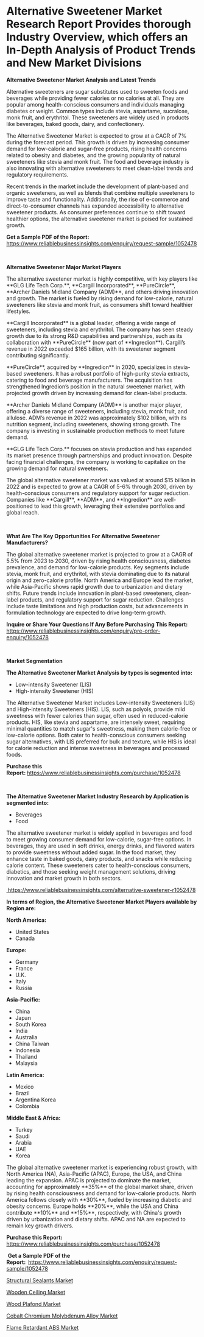 <p><h1>Alternative Sweetener Market Research Report Provides thorough Industry Overview, which offers an In-Depth Analysis of Product Trends and New Market Divisions</h1></p><p><strong>Alternative Sweetener Market Analysis and Latest Trends</strong></p>
<p><p>Alternative sweeteners are sugar substitutes used to sweeten foods and beverages while providing fewer calories or no calories at all. They are popular among health-conscious consumers and individuals managing diabetes or weight. Common types include stevia, aspartame, sucralose, monk fruit, and erythritol. These sweeteners are widely used in products like beverages, baked goods, dairy, and confectionery.</p><p>The Alternative Sweetener Market is expected to grow at a CAGR of 7% during the forecast period. This growth is driven by increasing consumer demand for low-calorie and sugar-free products, rising health concerns related to obesity and diabetes, and the growing popularity of natural sweeteners like stevia and monk fruit. The food and beverage industry is also innovating with alternative sweeteners to meet clean-label trends and regulatory requirements.</p><p>Recent trends in the market include the development of plant-based and organic sweeteners, as well as blends that combine multiple sweeteners to improve taste and functionality. Additionally, the rise of e-commerce and direct-to-consumer channels has expanded accessibility to alternative sweetener products. As consumer preferences continue to shift toward healthier options, the alternative sweetener market is poised for sustained growth.</p></p>
<p><strong>Get a Sample PDF of the Report:&nbsp;</strong> <a href="https://www.reliablebusinessinsights.com/enquiry/request-sample/1052478?utm_campaign=904&utm_medium=2&utm_source=Github&utm_content=ia&utm_term=24012025&utm_id=alternative-sweetener">https://www.reliablebusinessinsights.com/enquiry/request-sample/1052478</a></p>
<p>&nbsp;</p>
<p><strong>Alternative Sweetener Major Market Players</strong></p>
<p><p>The alternative sweetener market is highly competitive, with key players like **GLG Life Tech Corp.**, **Cargill Incorporated**, **PureCircle**, **Archer Daniels Midland Company (ADM)**, and others driving innovation and growth. The market is fueled by rising demand for low-calorie, natural sweeteners like stevia and monk fruit, as consumers shift toward healthier lifestyles.</p><p>**Cargill Incorporated** is a global leader, offering a wide range of sweeteners, including stevia and erythritol. The company has seen steady growth due to its strong R&D capabilities and partnerships, such as its collaboration with **PureCircle** (now part of **Ingredion**). Cargill’s revenue in 2022 exceeded $165 billion, with its sweetener segment contributing significantly.</p><p>**PureCircle**, acquired by **Ingredion** in 2020, specializes in stevia-based sweeteners. It has a robust portfolio of high-purity stevia extracts, catering to food and beverage manufacturers. The acquisition has strengthened Ingredion’s position in the natural sweetener market, with projected growth driven by increasing demand for clean-label products.</p><p>**Archer Daniels Midland Company (ADM)** is another major player, offering a diverse range of sweeteners, including stevia, monk fruit, and allulose. ADM’s revenue in 2022 was approximately $102 billion, with its nutrition segment, including sweeteners, showing strong growth. The company is investing in sustainable production methods to meet future demand.</p><p>**GLG Life Tech Corp.** focuses on stevia production and has expanded its market presence through partnerships and product innovation. Despite facing financial challenges, the company is working to capitalize on the growing demand for natural sweeteners.</p><p>The global alternative sweetener market was valued at around $15 billion in 2022 and is expected to grow at a CAGR of 5-6% through 2030, driven by health-conscious consumers and regulatory support for sugar reduction. Companies like **Cargill**, **ADM**, and **Ingredion** are well-positioned to lead this growth, leveraging their extensive portfolios and global reach.</p></p>
<p>&nbsp;</p>
<p><strong>What Are The Key Opportunities For Alternative Sweetener Manufacturers?</strong></p>
<p><p>The global alternative sweetener market is projected to grow at a CAGR of 5.5% from 2023 to 2030, driven by rising health consciousness, diabetes prevalence, and demand for low-calorie products. Key segments include stevia, monk fruit, and erythritol, with stevia dominating due to its natural origin and zero-calorie profile. North America and Europe lead the market, while Asia-Pacific shows rapid growth due to urbanization and dietary shifts. Future trends include innovation in plant-based sweeteners, clean-label products, and regulatory support for sugar reduction. Challenges include taste limitations and high production costs, but advancements in formulation technology are expected to drive long-term growth.</p></p>
<p><strong>Inquire or Share Your Questions If Any Before Purchasing This Report:</strong> <a href="https://www.reliablebusinessinsights.com/enquiry/pre-order-enquiry/1052478?utm_campaign=904&utm_medium=2&utm_source=Github&utm_content=ia&utm_term=24012025&utm_id=alternative-sweetener">https://www.reliablebusinessinsights.com/enquiry/pre-order-enquiry/1052478</a></p>
<p>&nbsp;</p>
<p><strong>Market Segmentation</strong></p>
<p><strong>The Alternative Sweetener Market Analysis by types is segmented into:</strong></p>
<p><ul><li>Low-intensity Sweetener (LIS)</li><li>High-intensity Sweetener (HIS)</li></ul></p>
<p><p>The Alternative Sweetener Market includes Low-intensity Sweeteners (LIS) and High-intensity Sweeteners (HIS). LIS, such as polyols, provide mild sweetness with fewer calories than sugar, often used in reduced-calorie products. HIS, like stevia and aspartame, are intensely sweet, requiring minimal quantities to match sugar's sweetness, making them calorie-free or low-calorie options. Both cater to health-conscious consumers seeking sugar alternatives, with LIS preferred for bulk and texture, while HIS is ideal for calorie reduction and intense sweetness in beverages and processed foods.</p></p>
<p><strong>Purchase this Report:&nbsp;</strong><a href="https://www.reliablebusinessinsights.com/purchase/1052478?utm_campaign=904&utm_medium=2&utm_source=Github&utm_content=ia&utm_term=24012025&utm_id=alternative-sweetener">https://www.reliablebusinessinsights.com/purchase/1052478</a></p>
<p>&nbsp;</p>
<p><strong>The Alternative Sweetener Market Industry Research by Application is segmented into:</strong></p>
<p><ul><li>Beverages</li><li>Food</li></ul></p>
<p><p>The alternative sweetener market is widely applied in beverages and food to meet growing consumer demand for low-calorie, sugar-free options. In beverages, they are used in soft drinks, energy drinks, and flavored waters to provide sweetness without added sugar. In the food market, they enhance taste in baked goods, dairy products, and snacks while reducing calorie content. These sweeteners cater to health-conscious consumers, diabetics, and those seeking weight management solutions, driving innovation and market growth in both sectors.</p></p>
<p><a href="https://www.reliablebusinessinsights.com/alternative-sweetener-r1052478?utm_campaign=904&utm_medium=2&utm_source=Github&utm_content=ia&utm_term=24012025&utm_id=alternative-sweetener">&nbsp;https://www.reliablebusinessinsights.com/alternative-sweetener-r1052478</a></p>
<p><strong>In terms of Region, the Alternative Sweetener Market Players available by Region are:</strong></p>
<p>
    <p> <strong> North America: </strong>
        <ul>
            <li>United States</li>
            <li>Canada</li>
        </ul>
        </p> 
    <p> <strong> Europe: </strong>
        <ul>
            <li>Germany</li>
            <li>France</li>
            <li>U.K.</li>
            <li>Italy</li>
            <li>Russia</li>
        </ul>
        </p> 
    <p> <strong> Asia-Pacific: </strong>
        <ul>
            <li>China</li>
            <li>Japan</li>
            <li>South Korea</li>
            <li>India</li>
            <li>Australia</li>
            <li>China Taiwan</li>
            <li>Indonesia</li>
            <li>Thailand</li>
            <li>Malaysia</li>
        </ul>
        </p> 
    <p> <strong> Latin America: </strong>
        <ul>
            <li>Mexico</li>
            <li>Brazil</li>
            <li>Argentina Korea</li>
            <li>Colombia</li>
        </ul>
        </p> 
    <p> <strong> Middle East & Africa: </strong>
        <ul>
            <li>Turkey</li>
            <li>Saudi</li>
            <li>Arabia</li>
            <li>UAE</li>
            <li>Korea</li>
        </ul>
    </p>
    </p>
<p><p>The global alternative sweetener market is experiencing robust growth, with North America (NA), Asia-Pacific (APAC), Europe, the USA, and China leading the expansion. APAC is projected to dominate the market, accounting for approximately **35%** of the global market share, driven by rising health consciousness and demand for low-calorie products. North America follows closely with **30%**, fueled by increasing diabetic and obesity concerns. Europe holds **20%**, while the USA and China contribute **10%** and **15%**, respectively, with China's growth driven by urbanization and dietary shifts. APAC and NA are expected to remain key growth drivers.</p></p>
<p><strong>Purchase this Report: </strong><a href="https://www.reliablebusinessinsights.com/purchase/1052478?utm_campaign=904&utm_medium=2&utm_source=Github&utm_content=ia&utm_term=24012025&utm_id=alternative-sweetener">https://www.reliablebusinessinsights.com/purchase/1052478</a></p>
<p>&nbsp;<strong>Get a Sample PDF of the Report:&nbsp;&nbsp;</strong><a href="https://www.reliablebusinessinsights.com/enquiry/request-sample/1052478?utm_campaign=904&utm_medium=2&utm_source=Github&utm_content=ia&utm_term=24012025&utm_id=alternative-sweetener">https://www.reliablebusinessinsights.com/enquiry/request-sample/1052478</a></p>
<p><strong></strong></p>
<p><p><a href="https://github.com/antonioc6hal/Market-Research-Report-List-1/blob/main/structural-sealants-market.md?utm_campaign=904&utm_medium=2&utm_source=Github&utm_content=ia&utm_term=24012025&utm_id=alternative-sweetener">Structural Sealants Market</a></p><p><a href="https://github.com/osbornrdaflalo/Market-Research-Report-List-1/blob/main/wooden-ceiling-market.md?utm_campaign=904&utm_medium=2&utm_source=Github&utm_content=ia&utm_term=24012025&utm_id=alternative-sweetener">Wooden Ceiling Market</a></p><p><a href="https://github.com/lashaunm5st/Market-Research-Report-List-1/blob/main/wood-plafond-market.md?utm_campaign=904&utm_medium=2&utm_source=Github&utm_content=ia&utm_term=24012025&utm_id=alternative-sweetener">Wood Plafond Market</a></p><p><a href="https://github.com/kimberjam0i/Market-Research-Report-List-1/blob/main/cobalt-chromium-molybdenum-alloy-market.md?utm_campaign=904&utm_medium=2&utm_source=Github&utm_content=ia&utm_term=24012025&utm_id=alternative-sweetener">Cobalt Chromium Molybdenum Alloy Market</a></p><p><a href="https://github.com/hammelximalschid/Market-Research-Report-List-1/blob/main/flame-retardant-abs-market.md?utm_campaign=904&utm_medium=2&utm_source=Github&utm_content=ia&utm_term=24012025&utm_id=alternative-sweetener">Flame Retardant ABS Market</a></p></p>